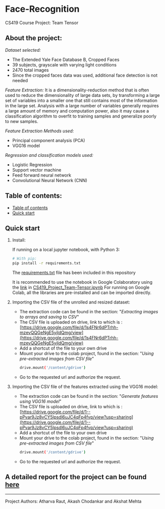 # Face-Recognition
CS419 Course Project: Team Tensor

## About the project:
*Dataset selected:*
* The Extended Yale Face Database B, Cropped Faces
* 39 subjects, grayscale with varying light conditions
* 2470 total images
* Since the cropped faces data was used, additional face detection is not needed

*Feature Extraction:* It is a dimensionality-reduction method that is often used to reduce the dimensionality of large data sets, by transforming a large set of variables into a smaller one that still contains most of the information in the large set. Analysis with a large number of variables generally requires a large amount of memory and computation power, also it may cause a classification algorithm to overfit to training samples and generalize poorly to new samples. 

*Feature Extraction Methods used:*
* Principal component analysis (PCA)
* VGG16 model

*Regression and classification models used:*
* Logistic Regression
* Support vector machine
* Feed forward neural network
* Convolutional Neural Network (CNN)




## Table of contents:
* [Table of contents](#table-of-contents)
* [Quick start](#quick-start)


## Quick start

1. Install:
    
    If running on a local jupyter notebook, with Python 3:
    ```bash
    # With pip:
    pip install -r requirements.txt
    ```
    The [requirements.txt](requirements.txt) file has been included in this repository

    It is recommended to use the notebook in Google Colaboratory using the [link](https://colab.research.google.com/github/Team-Tensor/Face-Recognition/blob/main/CS419_project_final.ipynb) in [CS419\_Project\_Team-Tensor.ipynb](CS419_Project_Team-Tensor.ipynb)
    For running on Google Colab, all the libraries are pre-installed and can be imported directly.
    

2. Importing the CSV file of the unrolled and resized dataset:
   
   * The extraction code can be found in the section: "*Extracting images to arrays and saving to CSV*"
   * The CSV file is uploaded on drive, link to which is : [https://drive.google.com/file/d/1s4FNr6dPTrhh-mzevQQGeNgE5yjldQmg/view](https://drive.google.com/file/d/1s4FNr6dPTrhh-mzevQQGeNgE5yjldQmg/view)
   * Add a shortcut of the file to your own drive
   * Mount your drive to the colab project, found in the section: "*Using pre-extracted images from CSV file*"
        ```bash
        drive.mount('/content/gdrive')
        ```
   * Go to the requested url and authorize the request.

    
3. Importing the CSV file of the features extracted using the VGG16 model:
   
   * The extraction code can be found in the section: "*Generate features using VGG16 model*"
   * The CSV file is uploaded on drive, link to which is : [https://drive.google.com/file/d/1--pPvar9Jz8vCY5lpsdl6uJC4qFp4fvp/view?usp=sharing](https://drive.google.com/file/d/1--pPvar9Jz8vCY5lpsdl6uJC4qFp4fvp/view?usp=sharing)
   * Add a shortcut of the file to your own drive
   * Mount your drive to the colab project, found in the section: "*Using pre-extracted images from CSV file*"
        ```bash
        drive.mount('/content/gdrive')
        ```
   * Go to the requested url and authorize the request.
        
## A detailed report for the project can be found [here](Project-Report-Team-Tensor.pdf)

---

Project Authors: Atharva Raut, Akash Chodankar and Akshat Mehta
